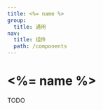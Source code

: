 ```yaml
---
title: <%= name %>
group:
  title: 通用
nav:
  title: 组件
  path: /components
---
```


# <%= name %>

TODO
